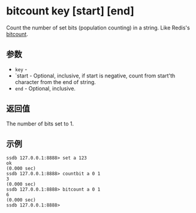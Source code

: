 # bitcount key [start] [end]

Count the number of set bits (population counting) in a string. Like Redis's [bitcount](http://redis.io/commands/bitcount).

## 参数

* `key` - 
* `start - Optional, inclusive, if start is negative, count from start'th character from the end of string.
* `end` - Optional, inclusive.

## 返回值

The number of bits set to 1.

## 示例

	ssdb 127.0.0.1:8888> set a 123
	ok
	(0.000 sec)
	ssdb 127.0.0.1:8888> countbit a 0 1
	3
	(0.000 sec)
	ssdb 127.0.0.1:8888> bitcount a 0 1
	6
	(0.000 sec)
	ssdb 127.0.0.1:8888> 
